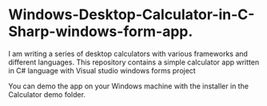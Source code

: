 # Windows-Desktop-Calculator-in-C-Sharp-windows-form-app.
I am writing a series of desktop calculators with various frameworks and different languages. 
This repository contains a simple calculator app written in C# language with Visual studio windows forms project

You can demo the app on your Windows machine with the installer in the Calculator demo folder. 
